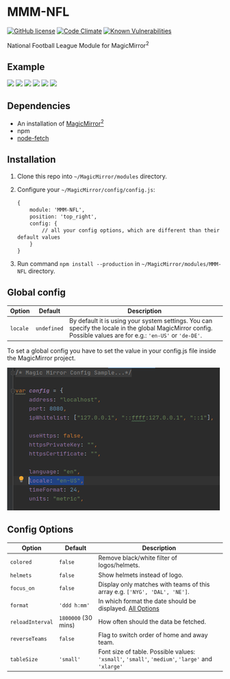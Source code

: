 # MMM-NFL

[![GitHub license](https://img.shields.io/badge/license-MIT-blue.svg?style=flat)](https://raw.githubusercontent.com/fewieden/MMM-NFL/master/LICENSE) [![Code Climate](https://codeclimate.com/github/fewieden/MMM-NFL/badges/gpa.svg?style=flat)](https://codeclimate.com/github/fewieden/MMM-NFL) [![Known Vulnerabilities](https://snyk.io/test/github/fewieden/mmm-nfl/badge.svg)](https://snyk.io/test/github/fewieden/mmm-nfl)

National Football League Module for MagicMirror<sup>2</sup>

## Example

![](.github/example.jpg) ![](.github/example2.jpg) ![](.github/example_focus.jpg) ![](.github/example_statistic.jpg) ![](.github/example_help.jpg) ![](.github/example_bye_week.png)

## Dependencies

* An installation of [MagicMirror<sup>2</sup>](https://github.com/MichMich/MagicMirror)
* npm
* [node-fetch](https://www.npmjs.com/package/node-fetch)

## Installation

1. Clone this repo into `~/MagicMirror/modules` directory.
1. Configure your `~/MagicMirror/config/config.js`:

    ```
    {
        module: 'MMM-NFL',
        position: 'top_right',
        config: {
            // all your config options, which are different than their default values
        }
    }
    ```

1. Run command `npm install --production` in `~/MagicMirror/modules/MMM-NFL` directory.

## Global config

| **Option** | **Default** | **Description** |
| --- | --- | --- |
| `locale` | `undefined` | By default it is using your system settings. You can specify the locale in the global MagicMirror config. Possible values are for e.g.: `'en-US'` or `'de-DE'`. |

To set a global config you have to set the value in your config.js file inside the MagicMirror project.

![](.github/global.png)

## Config Options

| **Option** | **Default** | **Description** |
| --- | --- | --- |
| `colored` | `false` | Remove black/white filter of logos/helmets. |
| `helmets` | `false` | Show helmets instead of logo. |
| `focus_on` | `false` | Display only matches with teams of this array e.g. `['NYG', 'DAL', 'NE']`. |
| `format` | `'ddd h:mm'` | In which format the date should be displayed. [All Options](http://momentjs.com/docs/#/displaying/format/) |
| `reloadInterval` | `1800000` (30 mins) | How often should the data be fetched. |
| `reverseTeams` | `false` | Flag to switch order of home and away team. |
| `tableSize` | `'small'` | Font size of table. Possible values: `'xsmall'`, `'small'`, `'medium'`, `'large'` and `'xlarge'` |
